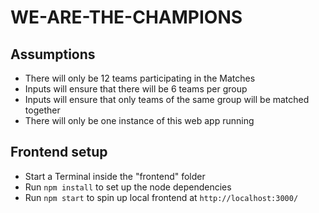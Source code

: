 # WE-ARE-THE-CHAMPIONS

## Assumptions

- There will only be 12 teams participating in the Matches
- Inputs will ensure that there will be 6 teams per group
- Inputs will ensure that only teams of the same group will be matched together
- There will only be one instance of this web app running

## Frontend setup

- Start a Terminal inside the "frontend" folder
- Run `npm install` to set up the node dependencies
- Run `npm start` to spin up local frontend at `http://localhost:3000/`
